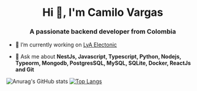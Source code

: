 <h1 align="center">Hi 👋, I'm Camilo Vargas</h1>
<h3 align="center">A passionate backend developer from Colombia</h3>

- 🔭 I’m currently working on [LyA Electonic](https://lyaelectronic.com)

- 💬 Ask me about **NestJs, Javascript, Typescript, Python, Nodejs, Typeorm, Mongodb, PostgresSQL, MySQL, SQLite, Docker, ReactJs and Git**

![Anurag's GitHub stats](https://github-readme-stats.vercel.app/api?username=anuraghazra&show_icons=true&theme=vue-dark)
[![Top Langs](https://github-readme-stats.vercel.app/api/top-langs/?username=Sigurd06&layout=compact&theme=vue-dark)](https://github.com/anuraghazra/github-readme-stats)

